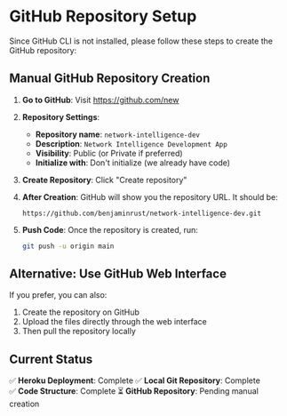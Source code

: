 # GitHub Repository Setup

Since GitHub CLI is not installed, please follow these steps to create the GitHub repository:

## Manual GitHub Repository Creation

1. **Go to GitHub**: Visit https://github.com/new

2. **Repository Settings**:
   - **Repository name**: `network-intelligence-dev`
   - **Description**: `Network Intelligence Development App`
   - **Visibility**: Public (or Private if preferred)
   - **Initialize with**: Don't initialize (we already have code)

3. **Create Repository**: Click "Create repository"

4. **After Creation**: GitHub will show you the repository URL. It should be:
   ```
   https://github.com/benjaminrust/network-intelligence-dev.git
   ```

5. **Push Code**: Once the repository is created, run:
   ```bash
   git push -u origin main
   ```

## Alternative: Use GitHub Web Interface

If you prefer, you can also:
1. Create the repository on GitHub
2. Upload the files directly through the web interface
3. Then pull the repository locally

## Current Status

✅ **Heroku Deployment**: Complete
✅ **Local Git Repository**: Complete  
✅ **Code Structure**: Complete
⏳ **GitHub Repository**: Pending manual creation 